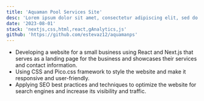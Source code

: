 ```yaml
---
title: 'Aquaman Pool Services Site'
desc: 'Lorem ipsum dolor sit amet, consectetur adipiscing elit, sed do eiusmod tempor incididunt ut labore et dolore magna aliqua.'
date: '2023-08-01'
stack: 'nextjs,css,html,react,gAnalytics,js'
github: 'https://github.com/estevaz12/aquamanps'
---
```


- Developing a website for a small business using React and Next.js that serves as a landing page for the business and showcases their services and contact information.
- Using CSS and Pico.css framework to style the website and make it responsive and user-friendly.
- Applying SEO best practices and techniques to optimize the website for search engines and increase its visibility and traffic.
